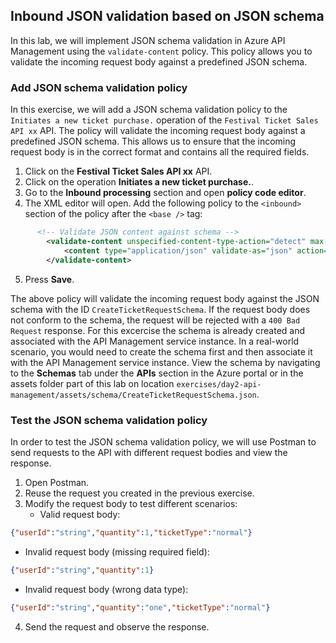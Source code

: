 ## Inbound JSON validation based on JSON schema

In this lab, we will implement JSON schema validation in Azure API Management using the `validate-content` policy. This policy allows you to validate the incoming request body against a predefined JSON schema.

### Add JSON schema validation policy
In this exercise, we will add a JSON schema validation policy to the `Initiates a new ticket purchase.` operation of the `Festival Ticket Sales API xx` API. The policy will validate the incoming request body against a predefined JSON schema. This allows us to ensure that the incoming request body is in the correct format and contains all the required fields. 

1. Click on the **Festival Ticket Sales API xx** API.
2. Click on the operation **Initiates a new ticket purchase.**.
3. Go to the **Inbound processing** section and open **policy code editor**.
4. The XML editor will open. Add the following policy to the `<inbound>` section of the policy after the `<base />` tag:
```xml
      <!-- Validate JSON content against schema -->
        <validate-content unspecified-content-type-action="detect" max-size="102400" size-exceeded-action="ignore" errors-variable-name="requestBodyValidation">
            <content type="application/json" validate-as="json" action="prevent" schema-id="CreateTicketRequestSchema" allow-additional-properties="false" />
        </validate-content>
```
5. Press **Save**.

The above policy will validate the incoming request body against the JSON schema with the ID `CreateTicketRequestSchema`. If the request body does not conform to the schema, the request will be rejected with a `400 Bad Request` response. For this excercise the schema is already created and associated with the API Management service instance. In a real-world scenario, you would need to create the schema first and then associate it with the API Management service instance. View the schema by navigating to the **Schemas** tab under the **APIs** section in the Azure portal or in the assets folder part of this lab on location `exercises/day2-api-management/assets/schema/CreateTicketRequestSchema.json`.

### Test the JSON schema validation policy
In order to test the JSON schema validation policy, we will use Postman to send requests to the API with different request bodies and view the response.

1. Open Postman.
2. Reuse the request you created in the previous exercise.
3. Modify the request body to test different scenarios:
   - Valid request body:
```json
{"userId":"string","quantity":1,"ticketType":"normal"}
```
   - Invalid request body (missing required field):
```json
{"userId":"string","quantity":1}
```
   - Invalid request body (wrong data type):
```json
{"userId":"string","quantity":"one","ticketType":"normal"}
```
4. Send the request and observe the response.